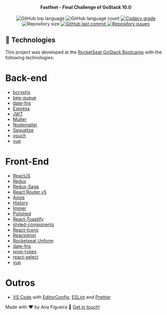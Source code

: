 <h4 align="center">
  Fastfeet - Final Challenge of GoStack 10.0
</h4>
<p align="center">
  <img alt="GitHub top language" src="https://img.shields.io/github/languages/top/NaluFigueira/FastFeet.svg">

  <img alt="GitHub language count" src="https://img.shields.io/github/languages/count/NaluFigueira/FastFeet.svg">

  <a href="https://www.codacy.com/app/NaluFigueira/FastFeet?utm_source=github.com&amp;utm_medium=referral&amp;utm_content=NaluFigueira/FastFeet&amp;utm_campaign=Badge_Grade">
    <img alt="Codacy grade" src="https://img.shields.io/codacy/grade/1b577a07dda843aba09f4bc55d1af8fc.svg">
  </a>

  <img alt="Repository size" src="https://img.shields.io/github/repo-size/NaluFigueira/FastFeet.svg">
  <a href="https://github.com/NaluFigueira/FastFeet/commits/master">
    <img alt="GitHub last commit" src="https://img.shields.io/github/last-commit/NaluFigueira/FastFeet.svg">
  </a>

  <a href="https://github.com/NaluFigueira/FastFeet/issues">
    <img alt="Repository issues" src="https://img.shields.io/github/issues/NaluFigueira/FastFeet.svg">
  </a>
</p>

## :rocket: Technologies

This project was developed at the [RocketSeat GoStack Bootcamp](https://rocketseat.com.br/bootcamp) with the following technologies:

# Back-end

- [bcryptjs](https://github.com/dcodeIO/bcrypt.js)
- [bee-queue](https://github.com/bee-queue/bee-queue)
- [date-fns](https://date-fns.org/)
- [Express](https://expressjs.com/pt-br/)
- [JWT](https://github.com/auth0/node-jsonwebtoken)
- [Multer](https://github.com/expressjs/multer)
- [Nodemailer](https://nodemailer.com/about/)
- [Sequelize](https://sequelize.org/)
- [youch](https://github.com/poppinss/youch)
- [yup](https://github.com/jquense/yup)


# Front-End

-  [ReactJS](https://reactjs.org/)
-  [Redux](https://redux.js.org/)
-  [Redux-Saga](https://redux-saga.js.org/)
-  [React Router v5](https://github.com/ReactTraining/react-router)
-  [Axios](https://github.com/axios/axios)
-  [History](https://www.npmjs.com/package/history)
-  [Immer](https://github.com/immerjs/immer)
-  [Polished](https://polished.js.org/)
-  [React-Toastify](https://fkhadra.github.io/react-toastify/)
-  [styled-components](https://www.styled-components.com/)
-  [React-Icons](https://react-icons.netlify.com/)
-  [Reactotron](https://infinite.red/reactotron)
-  [Rocketseat Unform](https://github.com/Rocketseat/unform)
-  [date-fns](https://date-fns.org/)
-  [prop-types](https://github.com/facebook/prop-types)
-  [react-select](https://react-select.com/home)
-  [yup](https://github.com/jquense/yup)

# Outros

-  [VS Code][vc] with [EditorConfig][vceditconfig], [ESLint][vceslint] and [Prettier][prettier]

Made with ♥ by Ana Figueira :wave: [Get in touch!](https://www.linkedin.com/in/ana-lu%C3%ADsa-chaves-figueira-38792218a/)

[nodejs]: https://nodejs.org/
[yarn]: https://yarnpkg.com/
[vc]: https://code.visualstudio.com/
[vceditconfig]: https://marketplace.visualstudio.com/items?itemName=EditorConfig.EditorConfig
[vceslint]: https://marketplace.visualstudio.com/items?itemName=dbaeumer.vscode-eslint
[prettier]: https://prettier.io/
